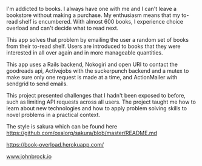 I'm addicted to books. I always have one with me and I can't leave a bookstore without making a purchase. My enthusiasm means that my to-read shelf is encumbered. With almost 600 books, I experience choice overload and can't decide what to read next.

This app solves that problem by emailing the user a random set of books from their to-read shelf. Users are introduced to books that they were interested in all over again and in more manageable quantities.

This app uses a Rails backend, Nokogiri and open URI to contact the goodreads api, Activejobs with the suckerpunch backend and a mutex to make sure only one request is made at a time, and ActionMailer with sendgrid to send emails.

This project presented challenges that I hadn't been exposed to before, such as limiting API requests across all users. The project taught me how to learn about new technologies and how to apply problem solving skills to novel problems in a practical context.

The style is sakura which can be found here https://github.com/oxalorg/sakura/blob/master/README.md

https://book-overload.herokuapp.com/

www.johnbrock.io
